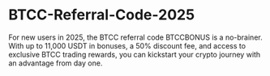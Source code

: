 # BTCC-Referral-Code-2025
For new users in 2025, the BTCC referral code BTCCBONUS is a no-brainer. With up to 11,000 USDT in bonuses, a 50% discount fee, and access to exclusive BTCC trading rewards, you can kickstart your crypto journey with an advantage from day one.
